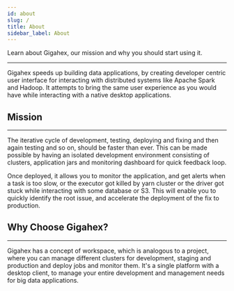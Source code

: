 ```yaml
---
id: about
slug: /
title: About
sidebar_label: About
---
```


Learn about Gigahex, our mission and why you should start using it.

---

Gigahex speeds up building data applications, by creating developer centric user
interface for interacting with distributed systems like Apache Spark and Hadoop.
It attempts to bring the same user experience as you would have while
interacting with a native desktop applications.

## Mission

---

The iterative cycle of development, testing, deploying and fixing and then again
testing and so on, should be faster than ever. This can be made possible by
having an isolated development environment consisting of clusters, application
jars and monitoring dashboard for quick feedback loop.

Once deployed, it allows you to monitor the application, and get alerts when a
task is too slow, or the executor got killed by yarn cluster or the driver got
stuck while interacting with some database or S3. This will enable you to
quickly identify the root issue, and accelerate the deployment of the fix to
production.

## Why Choose Gigahex?

---

Gigahex has a concept of workspace, which is analogous to a project, where you
can manage different clusters for development, staging and production and deploy
jobs and monitor them. It's a single platform with a desktop client, to manage
your entire development and management needs for big data applications.

